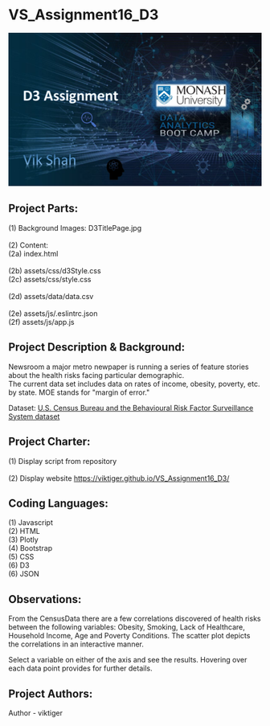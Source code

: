 # VS_Assignment16_D3

![D3TitlePage](D3TitlePage.JPG)

## **Project Parts:**
(1) Background Images: D3TitlePage.jpg\
\
(2) Content:\
(2a) index.html\
\
(2b) assets/css/d3Style.css\
(2c) assets/css/style.css\
\
(2d) assets/data/data.csv\
\
(2e) assets/js/.eslintrc.json\
(2f) assets/js/app.js

## **Project Description & Background:**
Newsroom a major metro newpaper is running a series of feature stories about the health risks facing particular demographic.
\
The current data set includes data on rates of income, obesity, poverty, etc. by state. MOE stands for "margin of error."

Dataset: [U.S. Census Bureau and the Behavioural Risk Factor Surveillance System dataset](https://factfinder.census.gov/faces/nav/jsf/pages/searchresults.xhtml)

## **Project Charter:**
(1) Display script from repository\
\
(2) Display website https://viktiger.github.io/VS_Assignment16_D3/

## **Coding Languages:**
(1) Javascript\
(2) HTML\
(3) Plotly\
(4) Bootstrap\
(5) CSS\
(6) D3\
(6) JSON

## **Observations:**
From the CensusData there are a few correlations discovered of health risks between the following variables: Obesity, Smoking, Lack of Healthcare, Household Income, Age and Poverty Conditions. The scatter plot depicts the correlations in an interactive manner.

Select a variable on either of the axis and see the results.
Hovering over each data point provides for further details.

## **Project Authors:**
Author - viktiger
